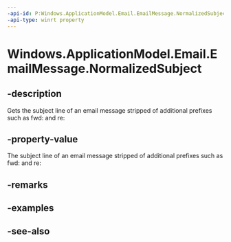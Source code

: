 ----api-id: P:Windows.ApplicationModel.Email.EmailMessage.NormalizedSubject
-api-type: winrt property
---<!-- Property syntaxpublic string NormalizedSubject { get; }--># Windows.ApplicationModel.Email.EmailMessage.NormalizedSubject## -descriptionGets the subject line of an email message stripped of additional prefixes such as fwd: and re:## -property-valueThe subject line of an email message stripped of additional prefixes such as fwd: and re:## -remarks## -examples## -see-also